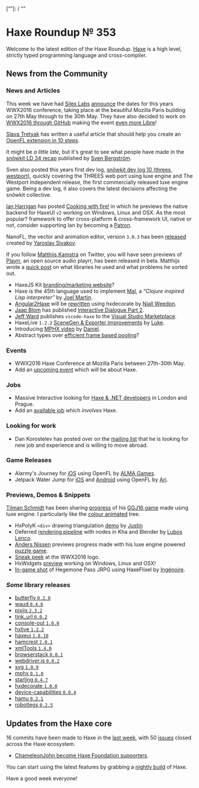 [_template]: ../templates/roundup.html
[date]: / "2016-01-27 08:45:00"
[modified]: / "2015-02-02 11:38:00"
[published]: / "2015-02-02 14:00:00"
[“”]: / “”

# Haxe Roundup № 353

Welcome to the latest edition of the Haxe Roundup. [Haxe](http://haxe.org/?utm_source=haxe.io) is a high level, strictly typed programming language and cross-compiler.

## News from the Community

### News and Articles

This week we have had [Silex Labs][tw1] [announce][l1]
the dates for this years WWX2016 conference,
taking place at the beautiful Mozilla Paris
building on 27th May through to the 30th May. They have also
decided to work on [WWX2016 through GitHub][l2]
making the event [even more Libre][l3]!

[Slava Tretyak][tw4] has written a useful article
that should help you create an [OpenFL extension
in 10 steps][l8].

It might be _a little late_, but it's great to see
what people have made in the [snõwkit LD 34
recap][l9] published by [Sven Bergström][tw5].

Sven also posted this years first dev log,
[snõwkit dev log 10 (threes, westport)][l12],
quickly covering the THREES web port using luxe
engine and The Westport Independent release, the
first commercially released luxe engine game. Being a dev log, it also covers the latest
decisions affecting the snõwkit collective.

[Ian Harrigan][tw6] has posted [Cooking with
fire!][l10] in which he previews the native
backend for HaxeUI `v2` working on Windows, Linux
and OSX. As the most popular? framework to offer
cross-platform & cross-framework UI, native or
not, consider supporting Ian by becoming a
[Patron][l11].

NanoFL, the vector and animation editor, version `3.0.3` has been [released](http://nanofl.com/docs/history/)
created by [Yaroslav Sivakov](https://bitbucket.org/yar3333/).

If you follow [Matthijs Kamstra](https://twitter.com/MatthijsKamstra) on
Twitter, you will have seen previews of [Playrr](https://github.com/MatthijsKamstra/playrr), an open source audio playrr, has been released in beta. Matthijs wrote a [quick
post](https://github.com/skial/haxe.io/issues/239#issuecomment-176363470) on what libraries he
used and what problems he sorted out.

- HaxeJS Kit [branding/marketing website][l4]?
- Haxe is the 45th language used to implement
[Mal][l5], a _“Clojure inspired Lisp interpreter”_
by [Joel Martin][tw2].
- [Angular2Haxe][l7] will be [rewritten][l6] using hxdecorate
by [Niall Weedon][tw3].
- [Jaap Blom][tw9] has published [Interactive Dialogue Part 2][l16].
- [Jeff Ward][tw10] publishes `vscode-haxe` to the [Visual Studio Marketplace][l17].
- HaxeLive `1.2.2` [SceneGen & Exporter
improvements][l18] by [Luke][tw11].
- Introducing [MPHX video][l19] by [Daniel][tw12].
- Abstract types over [efficient frame based pooling](https://groups.google.com/forum/#!msg/haxelang/GFjWUWcFqYI/sk3vfJv_CQAJ)?

### Events

- WWX2016 Haxe Conference at Mozilla Paris
between 27th-30th May.
-	Add an [upcoming event](https://github.com/skial/haxe.io/labels/events) which _will_ be about Haxe.

### Jobs

- Massive Interactive looking for [Haxe & .NET developers](https://groups.google.com/forum/#!msg/haxelang/rofptaPdRQg/fk661KE3CQAJ) in London and Prague.
- Add an [available job](https://github.com/skial/haxe.io/labels/jobs) which _involves_ Haxe.

### Looking for work

- Dan Korostelev has posted over on the [mailing
list](https://groups.google.com/forum/?hl=en#!topic/haxelang/wpXgVgXRqIg) that he is looking for new job and experience and is willing to move
abroad.

### Game Releases

- Alarmy's Journey for [iOS][l13] using OpenFL by
[ALMA Games][tw7].
- Jetpack Water Jump for [iOS][l14] and
[Android][l15] using OpenFL by [Ari][tw8].

### Previews, Demos & Snippets

[Tilman Schmidt][tw16] has been sharing [progress][l26]
of his [GGJ16 game][l27] made using luxe engine. I
particularly like the [colour animated][l25] tree.

- HxPolyK `<div>` drawing triangulation [demo](https://cdn.rawgit.com/Justinfront/hxPolyK/master/test/triangulate/index.html) by
[Justin](https://plus.google.com/u/1/100887585476076589216)
- Deferred [rendering pipeline][l20] with nodes in Kha and Blender by [Lubos Lenco][tw13].
- [Anders Nissen][tw14] previews progress made with his luxe engine powered [puzzle game][l21].
- [Sneak peek][l22] at the WWX2016 logo.
- HxWidgets [preview][l23] working on Windows, Linux and OSX!
- [In-game shot][l24] of Hegemone Pass JRPG using HaxeFlixel by [Ingénoire][tw15].

### *Some* library releases

- [butterfly `0.2.0`](https://github.com/ashes999/butterfly/releases/tag/v0.2)
- [waud `0.4.6`](http://lib.haxe.org/p/waud)
- [pixijs `2.3.2`](http://lib.haxe.org/p/pixijs)
- [tink_url `0.0.2`](http://lib.haxe.org/p/tink_url)
- [console-out `1.0.0`](http://lib.haxe.org/p/console-out)
- [hxlive `1.2.2`](http://lib.haxe.org/p/hxlive)
- [haxeui `1.8.10`](http://lib.haxe.org/p/haxeui)
- [hamcrest `2.0.1`](http://lib.haxe.org/p/hamcrest)
- [xmlTools `1.4.0`](http://lib.haxe.org/p/xmlTools)
- [browserstack `0.0.1`](http://lib.haxe.org/p/browserstack)
- [webdriver.js `0.0.2`](http://lib.haxe.org/p/webdriver.js)
- [svg `1.0.9`](http://lib.haxe.org/p/svg)
- [mphx `0.1.0`](http://lib.haxe.org/p/mphx)
- [starling `0.4.7`](http://lib.haxe.org/p/starling)
- [hxdecorate `1.0.0`](http://lib.haxe.org/p/hxdecorate)
- [device-capabilities `0.0.4`](http://lib.haxe.org/p/device-capabilities)
- [hamu `0.2.1`](http://lib.haxe.org/p/hamu)
- [robotlegs `0.2.5`](http://lib.haxe.org/p/robotlegs)

## Updates from the Haxe core

16 commits have been made to Haxe in the [last week], with 50 [issues] closed across the Haxe ecosystem.

- [ChameleonJohn become Haxe Foundation supporters](https://github.com/HaxeFoundation/haxe.org/issues/164).

You can start using the latest features by grabbing a [nightly build] of Haxe.

Have a good week everyone!

[last week]: https://github.com/issues?utf8=%E2%9C%93&q=closed%3A2016-01-25..2016-02-02+org%3Ahaxefoundation+is%3Aclosed+
[issues]: https://github.com/issues?utf8=%E2%9C%93&q=org%3Ahaxefoundation+org%3Aopenfl+org%3Asnowkit+org%3AKTXSoftware+org%3Ahaxeflixel+org%3Ahaxepunk+org%3Anmehost+org%3Ahaxeui+org%3Ahaxetink+is%3Aclosed+closed%3A2016-01-25..2016-02-02+
[nightly build]: http://build.haxe.org

[tw16]: https://twitter.com/keymaster_ "@keymaster_"
[tw15]: https://twitter.com/ingenoire "@ingenoire"
[tw14]: https://twitter.com/andershnissen "@andershnissen"
[tw13]: https://twitter.com/luboslenco "@luboslenco"
[tw12]: https://twitter.com/5Mixer "@5Mixer"
[tw11]: https://twitter.com/tienery "@tienery"
[tw10]: https://twitter.com/Jeff__Ward "@Jeff__Ward"
[tw9]: https://twitter.com/jacobjanblom "@jacobjanblom"
[tw8]: https://twitter.com/AristideFlandri "@AristideFlandri"
[tw7]: https://twitter.com/alma_games "@alma_games"
[tw6]: https://twitter.com/IanHarrigan1982 "@IanHarrigan1982"
[tw5]: https://twitter.com/___discovery "@___discovery"
[tw4]: https://twitter.com/djnudnyj "@djnudnyj"
[tw3]: https://twitter.com/niall_weedon "@niall_weedon"
[tw2]: https://twitter.com/bus_kanaka "@bus_kanaka"
[tw1]: https://twitter.com/silexlabs "@silexlabs"

[l27]: https://twitter.com/keymaster_/status/693839833903599616 "Tilman's GGJ16 submission on Twitter"
[l26]: https://twitter.com/keymaster_/status/693458268027535360 "Branches be boxes on Twitter"
[l25]: https://twitter.com/keymaster_/status/693475432365166593 "Animated tree on Twitter"
[l24]: https://twitter.com/ingenoire/status/693766661439123456 "Hegemone Pass preview on Twitter"
[l23]: https://twitter.com/IanHarrigan1982/status/693171395291906048 "HxWidgets working on Windows, Linux and OSX on Twitter"
[l22]: https://twitter.com/silexlabs/status/692749719009914881 "WWX2016 logo sneak peek on Twitter"
[l21]: https://twitter.com/andershnissen/status/692457839525285889 "Puzzle game progress on Twitter"
[l20]: https://twitter.com/luboslenco/status/691774364296044544 "Deferred rendering in Kha and Blender on Twitter"
[l19]: https://www.youtube.com/watch?v=07J0wLXwH0g&feature=youtu.be "Introducing MPHX library on YouTube"
[l18]: http://www.colour-id.co.uk/news/haxelive-122-scenegen-and-exporter-improvements "HaxeLive 1.2.2 SceneGen and Export improvements"
[l17]: https://marketplace.visualstudio.com/items?itemName=haxedevs.haxe "Haxe VSCode on Visual Studio Marketplace"
[l16]: http://www.groebelsloot.com/2016/01/20/interactive-dialogue-part-2/ "Interactive Dialogue Part 2"
[l15]: https://play.google.com/store/apps/details?id=com.aflagames.jetpackjump "Jetpack Water Jump on the Play Store"
[l14]: https://itunes.apple.com/app/jetpack-water-jump/id1047777318 "Jetpack Water Jump on the App Store"
[l13]: https://itunes.apple.com/gb/app/alarmys-journey/id1036995763?mt=8&platform=hootsuite&ign-mpt=uo%3D4 "Alarmy's Journey on the App Store"
[l12]: https://snowkit.org/2016/02/01/snowkit-dev-log-10-threes-westport/ "Snowkit dev log #10 (threes, westport)"
[l11]: https://www.patreon.com/haxeui?ty=h "Support HaxeUI on Patreon"
[l10]: http://haxeui.org/blog/2016/01/31/1454274720000.html "HaxeUI - Cooking with fire!"
[l9]: http://snowkit.org/2016/01/29/ld-34-recap/ "Snowkit LD34 recap"
[l8]: http://blog.zame-dev.org/openfl-extension-in-10-steps/ "OpenFL extension in 10 steps"
[l7]: https://github.com/nweedon/angular2haxe/tree/rewrite-with-hxdecorate "Angular2Haxe rewrite on GitHub"
[l6]: https://twitter.com/niall_weedon/status/693839259371991042 "Angular2Haxe rewrite on Twitter"
[l5]: https://github.com/kanaka/mal/tree/master/haxe "Mal Haxe implementation on GitHub"
[l4]: https://github.com/clemos/haxe-js-kit/issues/108 "HaxeJS Kit branding/marketing website on GitHub"
[l3]: https://groups.google.com/d/msg/haxelang/K4vqNXImGuE/abPJXj06CgAJ "WWX2016 Haxe Conference Announcement on the Haxe Mailing List"
[l2]: https://github.com/silexlabs/wwx2016 "WWX2016 Haxe Conference on GitHub"
[l1]: https://twitter.com/silexlabs/status/692730963709788162 "WWX2016 Conference Dates Announcement"
